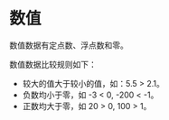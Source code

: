 数值
===

数值数据有定点数、浮点数和零。

数值数据比较规则如下：

* 较大的值大于较小的值，如：5.5 \> 2.1。
* 负数均小于零，如 -3 \< 0, -200 \< -1。
* 正数均大于零，如 20 \> 0, 100 \> 1。


